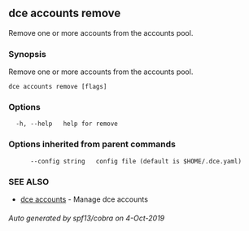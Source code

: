 ## dce accounts remove

Remove one or more accounts from the accounts pool.

### Synopsis

Remove one or more accounts from the accounts pool.

```
dce accounts remove [flags]
```

### Options

```
  -h, --help   help for remove
```

### Options inherited from parent commands

```
      --config string   config file (default is $HOME/.dce.yaml)
```

### SEE ALSO

* [dce accounts](dce_accounts.md)	 - Manage dce accounts

###### Auto generated by spf13/cobra on 4-Oct-2019
